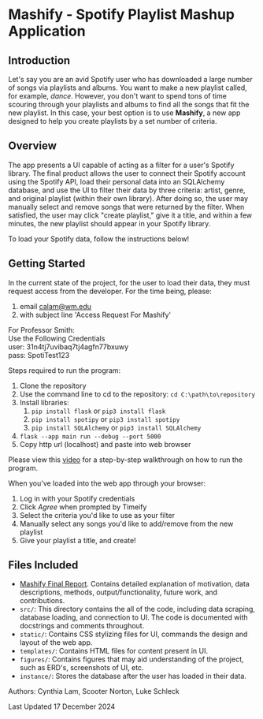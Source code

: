 # Mashify - Spotify Playlist Mashup Application

## Introduction
Let's say you are an avid Spotify user who has downloaded a large number of songs via playlists and albums. You want to make a new playlist called, for example, *dance*. However, you don't want to spend tons of time scouring through your playlists and albums to find all the songs that fit the new playlist. In this case, your best option is to use **Mashify**, a new app designed to help you create playlists by a set number of criteria.


## Overview
The app presents a UI capable of acting as a filter for a user's Spotify library. The final product allows the user to connect their Spotify account using the Spotify API, load their personal data into an SQLAlchemy database, and use the UI to filter their data by three criteria: artist, genre, and original playlist (within their own library). After doing so, the user may manually select and remove songs that were returned by the filter. When satisfied, the user may click "create playlist," give it a title, and within a few minutes, the new playlist should appear in your Spotify library.

To load your Spotify data, follow the instructions below!


## Getting Started

In the current state of the project, for the user to load their data, they must request access from the developer. For the time being, please:
1. email calam@wm.edu
2. with subject line 'Access Request For Mashify'

For Professor Smith:  
Use the Following Credentials  
user: 31n4tj7uvibaq7tj4agfn77bxuwy  
pass: SpotiTest123  

Steps required to run the program:
1. Clone the repository
2. Use the command line to cd to the repository: `cd C:\path\to\repository`
3. Install libraries:
    1.  `pip install flask` or `pip3 install flask`
    2.  `pip install spotipy` or `pip3 install spotipy`
    3.  `pip install SQLAlchemy` or `pip3 install SQLAlchemy`
4. `flask --app main run --debug --port 5000`
5. Copy http url (localhost) and paste into web browser

Please view this [video](https://youtu.be/tnqCwi52IyY) for a step-by-step walkthrough on how to run the program.


When you've loaded into the web app through your browser:
1. Log in with your Spotify credentials
2. Click *Agree* when prompted by Timeify
3. Select the criteria you'd like to use as your filter
4. Manually select any songs you'd like to add/remove from the new playlist
5. Give your playlist a title, and create!


## Files Included
- [Mashify Final Report](https://drive.google.com/file/d/1_TW8LrLPcaAd9Z4jfYDBFQ_Xuh82uEou/view?usp=sharing). Contains detailed explanation of motivation, data descriptions, methods, output/functionality, future work, and contributions.
- `src/`: This directory contains the all of the code, including data scraping, database loading, and connection to UI. The code is documented with docstrings and comments throughout.
- `static/`: Contains CSS stylizing files for UI, commands the design and layout of the web app.
- `templates/`: Contains HTML files for content present in UI.
- `figures/`: Contains figures that may aid understanding of the project, such as ERD's, screenshots of UI, etc.
- `instance/`: Stores the database after the user has loaded in their data.


Authors: Cynthia Lam, Scooter Norton, Luke Schleck

Last Updated 17 December 2024




